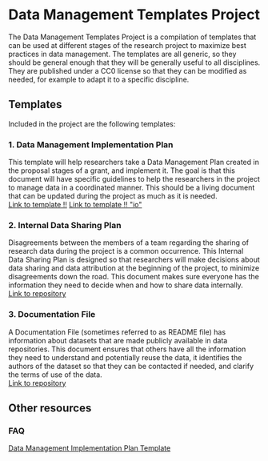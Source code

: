 # Data Management Templates Project

The Data Management Templates Project is a compilation of templates that can be used at different stages of the research project to maximize best practices in data management. The templates are all generic, so they should be general enough that they will be generally useful to all disciplines. They are published under a CC0 license so that they can be modified as needed, for example to adapt it to a specific discipline. 

## Templates
Included in the project are the following templates:

### 1. Data Management Implementation Plan  
This template will help researchers take a Data Management Plan created in the proposal stages of a grant, and implement it. The goal is that this document will have specific guidelines to help the researchers in the project to manage data in a coordinated manner. This should be a living document that can be updated during the project as much as it is needed.  
[Link to template !!](https://github.com/landonma/Data-Management-Implementation-Creator)
[Link to template !! "io"](https://github.com/landonma/Data-Management-Implementation-Creator)

### 2. Internal Data Sharing Plan

Disagreements between the members of a team regarding the sharing of research data during the project is a common occurrence. This Internal Data Sharing Plan is designed so that researchers will make decisions about data sharing and data attribution at the beginning of the project, to minimize disagreements down the road. This document makes sure everyone has the information they need to decide when and how to share data internally.   
[Link to repository](https://github.com/landonma/Data-Management-Internal-Sharing-Creator)

### 3. Documentation File

A Documentation File (sometimes referred to as README file)  has information about datasets that are made publicly available in data repositories. This document ensures that others have all the information they need to understand and potentially reuse the data, it identifies the authors of the dataset so that they can be contacted if needed, and clarify the terms of use of the data.  
[Link to repository](https://github.com/landonma/Data-Management-README-Creator)


## Other resources

### FAQ
[Data Management Implementation Plan Template](faq.md)  

